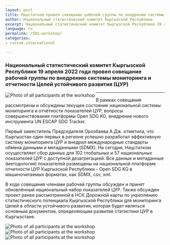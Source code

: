 ```yaml
---
layout: post
title: Нацстатком провел совещание рабочей группы по внедрению системы мониторинга и отчетности ЦУР
author: Национальный статистический комитет Кыргызской Республики
excerpt: Национальный статистический комитет Кыргызской Республики 19 апреля 2022 года провел совещание рабочей группы по внедрению системы мониторинга и отчетности Цели устойчивого развития (ЦУР)
language: ru
permalink: /SDG-workshop/
categories: 
- custom.international

---
```


### Национальный статистический комитет Кыргызской Республики 19 апреля 2022 года провел совещание рабочей группы по внедрению системы мониторинга и отчетности Целей устойчивого развития (ЦУР)

<img src="{{ site.baseurl}}/https://github.com/sdg-kyrgyzstan/open-sdg-site-starter/blob/91ffb3f35a7cbe12c1adf546e91fc565a5f9214a/news-images/Worksop1.jpg" alt="Photo of all participants at the workshop" align="left">

***

В рамках совещания рассмотрены и обсуждены текущее состояние национальной системы мониторинга и отчётности показателей ЦУР, вопросы совершенствования платформы Open SDG KG, внедрение нового инструмента UN ESCAP SDG Tracker.

Первый заместитель Председателя Орозбаева А.Дж. отметила, что Кыргызстан один первых в регионе успешно разработал эффективную систему мониторинга ЦУР и внедрил международные стандарты обмена данными и метаданными (SDMX). На сегодня, Нацстатком осуществляет сбор данных для 102 глобальных и 57 национальных показателей ЦУР с доступной дезагрегацией. Все данные и метаданные (методология) показателей размещены на национальной платформе отчетности ЦУР Кыргызской Республики - Open SDG KG в машиночитаемых форматах, как SDMX, csv, xml.

В ходе совещания членами рабочей группы обсужден и принят обновлённый национальный набор показателей ЦУР. Также обсужден проект ранее рассмотренной в НСК Дорожной карты по укреплению статистического потенциала Кыргызской Республики для мониторинга Целей в области устойчивого развития, которая будет являться основным документом, определяющим развитие статистики ЦУР в Кыргызстане.

<img src="{{ site.baseurl }}/news-images/Workshop3.jpg" alt="Photo of all participants at the workshop" align="left">

<img src="{{ site.baseurl }}/news-images/Workshop4.jpg" alt="Photo of all participants at the workshop" align="left">

<img src="{{ site.baseurl }}/news-images/Worksop1.jpg" alt="Photo of all participants at the workshop" align="left">
                                                                                                                        
                                                                                                                        
